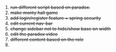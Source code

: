 1. <s> run different script based on paradox.</s>
2. <s>make monty hall game
5. <s>add login/register feature + spring security</s>
3. <s> edit current nav-bar</s>
4. change sidebar not to hide/show base on width
6. edit the paradox video
7. different content based on the role
8. 